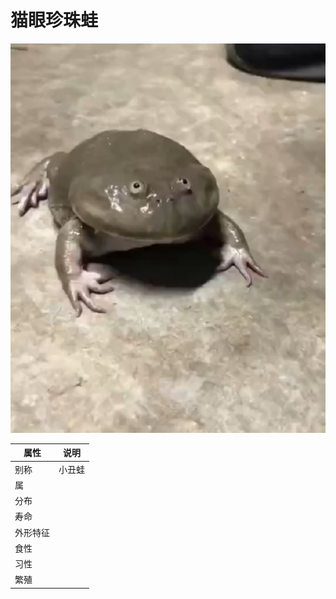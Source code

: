 # 猫眼珍珠蛙

![](01.jpg)

|属性|说明|
| ---- | ---- |
| 别称| 小丑蛙|
| 属||
| 分布||
| 寿命||
| 外形特征||
| 食性||
| 习性||
| 繁殖||

